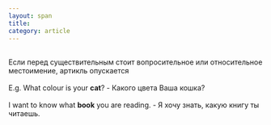 ```yaml
---
layout: span
title: 
category: article
---
```

<span class="rules"><br>Если перед существительным стоит вопросительное или относительное местоимение, артикль опускается<br><br>E.g. What colour is your <b>cat</b>? - Какого цвета Ваша кошка?<br><br>I want to know what <b>book</b> you are reading. - Я хочу знать, какую книгу ты читаешь.<br></span>
